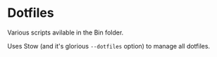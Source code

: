 # Dotfiles

Various scripts avilable in the Bin folder.

Uses Stow (and it's glorious `--dotfiles` option) to manage all dotfiles.

